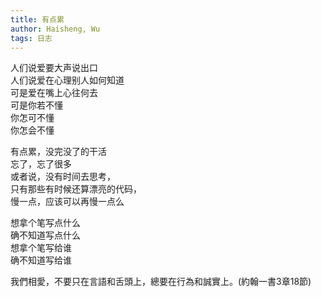 ```yaml
---
title: 有点累
author: Haisheng, Wu
tags: 日志
---
```


人们说爱要大声说出口\
人们说爱在心理别人如何知道\
可是爱在嘴上心往何去\
可是你若不懂\
你怎可不懂\
你怎会不懂

有点累，没完没了的干活\
忘了，忘了很多\
或者说，没有时间去思考，\
只有那些有时候还算漂亮的代码，\
慢一点，应该可以再慢一点么

想拿个笔写点什么\
确不知道写点什么\
想拿个笔写给谁\
确不知道写给谁

我們相愛，不要只在言語和舌頭上，總要在行為和誠實上。(約翰一書3章18節)
